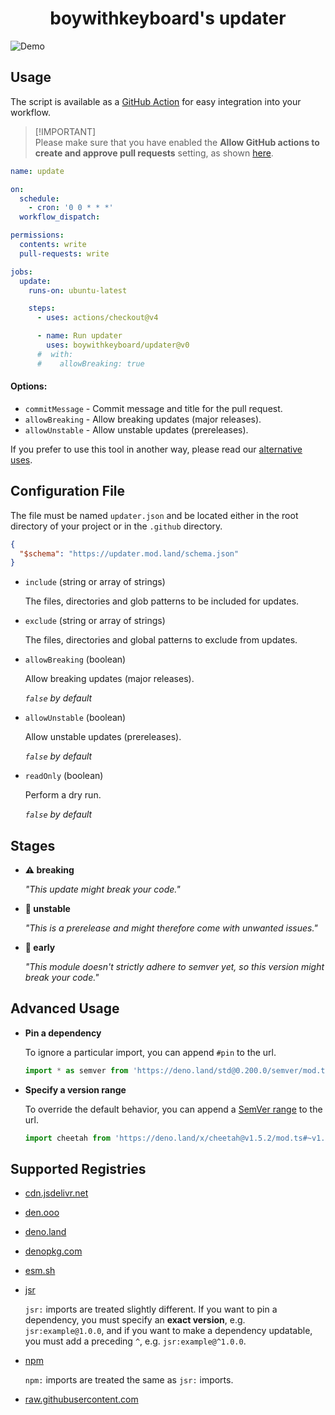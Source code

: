 <div align='center'>
  <h1>boywithkeyboard's updater</h1>
</div>

![Demo](https://raw.githubusercontent.com/boywithkeyboard/updater/main/.github/showcase.png)

## Usage

The script is available as a
[GitHub Action](https://docs.github.com/en/actions/learn-github-actions) for
easy integration into your workflow.

> [!IMPORTANT]\
> Please make sure that you have enabled the **Allow GitHub actions to create
> and approve pull requests** setting, as shown
> [here](https://github.com/boywithkeyboard/updater/blob/main/.github/workflow_permission.png).

```yml
name: update

on:
  schedule:
    - cron: '0 0 * * *'
  workflow_dispatch:

permissions:
  contents: write
  pull-requests: write

jobs:
  update:
    runs-on: ubuntu-latest

    steps:
      - uses: actions/checkout@v4

      - name: Run updater
        uses: boywithkeyboard/updater@v0
      #  with:
      #    allowBreaking: true
```

#### Options:

- `commitMessage` - Commit message and title for the pull request.
- `allowBreaking` - Allow breaking updates (major releases).
- `allowUnstable` - Allow unstable updates (prereleases).

If you prefer to use this tool in another way, please read our
[alternative uses](https://github.com/boywithkeyboard/updater/blob/main/docs/alternative_uses.md).

## Configuration File

The file must be named `updater.json` and be located either in the root
directory of your project or in the `.github` directory.

```json
{
  "$schema": "https://updater.mod.land/schema.json"
}
```

- `include` (string or array of strings)

  The files, directories and glob patterns to be included for updates.

- `exclude` (string or array of strings)

  The files, directories and global patterns to exclude from updates.

- `allowBreaking` (boolean)

  Allow breaking updates (major releases).

  _`false` by default_

- `allowUnstable` (boolean)

  Allow unstable updates (prereleases).

  _`false` by default_

- `readOnly` (boolean)

  Perform a dry run.

  _`false` by default_

## Stages

- **⚠️ breaking**

  _"This update might break your code."_

- **🚧 unstable**

  _"This is a prerelease and might therefore come with unwanted issues."_

- **🤞 early**

  _"This module doesn't strictly adhere to semver yet, so this version might
  break your code."_

## Advanced Usage

- **Pin a dependency**

  To ignore a particular import, you can append `#pin` to the url.

  ```ts
  import * as semver from 'https://deno.land/std@0.200.0/semver/mod.ts#pin'
  ```

- **Specify a version range**

  To override the default behavior, you can append a
  [SemVer range](https://github.com/deaddeno/update/blob/dev/docs/semver_ranges.md)
  to the url.

  ```ts
  import cheetah from 'https://deno.land/x/cheetah@v1.5.2/mod.ts#~v1.5'
  ```

## Supported Registries

- [cdn.jsdelivr.net](https://jsdelivr.com)

- [den.ooo](https://den.ooo)

- [deno.land](https://deno.land)

- [denopkg.com](https://denopkg.com)

- [esm.sh](https://esm.sh)

- [jsr](https://jsr.io)

  `jsr:` imports are treated slightly different. If you want to pin a
  dependency, you must specify an **exact version**, e.g. `jsr:example@1.0.0`,
  and if you want to make a dependency updatable, you must add a preceding `^`,
  e.g. `jsr:example@^1.0.0`.

- [npm](https://npmjs.com)

  `npm:` imports are treated the same as `jsr:` imports.

- [raw.githubusercontent.com](https://raw.githubusercontent.com)

<!-- - [x.nest.land](https://nest.land) -->
